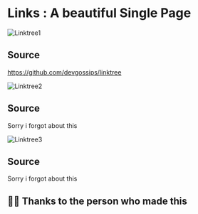 # Links : A beautiful Single Page

![Linktree1](https://user-images.githubusercontent.com/56096045/143330165-ff0cf7ef-ecce-45f9-803e-8cb2416bf1f8.png)

## Source
https://github.com/devgossips/linktree

![Linktree2](https://user-images.githubusercontent.com/56096045/143330180-15e32684-c626-4fd0-b66a-6d3049d58daa.png)

## Source
Sorry i forgot about this

![Linktree3](https://user-images.githubusercontent.com/56096045/143330185-c9205a83-d422-4694-8198-e9c1c03ae73a.png)

## Source
Sorry i forgot about this

## 🙏🏽 Thanks to the person who made this